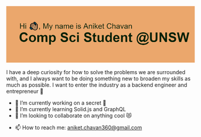<img title="Header" alt="Hi, My name is Aniket!" src="/header.png">

I have a deep curiosity for how to solve the problems we are surrounded with, and I always want to be doing something new to broaden my skills as much as possible. I want to enter the industry as a backend engineer and entrepreneur 🌆

- 🔭 I’m currently working on a secret 🤫
- 🌱 I’m currently learning Solid.js and GraphQL
- 👯 I’m looking to collaborate on anything cool 😻
<!-- - 🤔 I’m looking for help with ... 
- 💬 Ask me about ... -->
- 📫 How to reach me: aniket.chavan360@gmail.com
